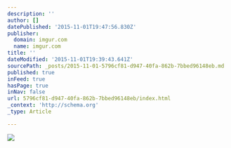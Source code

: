 ```yaml
---
description: ''
author: []
datePublished: '2015-11-01T19:47:56.830Z'
publisher:
  domain: imgur.com
  name: imgur.com
title: ''
dateModified: '2015-11-01T19:39:43.641Z'
sourcePath: _posts/2015-11-01-5796cf81-d947-40fa-862b-7bbed96148eb.md
published: true
inFeed: true
hasPage: true
inNav: false
url: 5796cf81-d947-40fa-862b-7bbed96148eb/index.html
_context: 'http://schema.org'
_type: Article

---
```

![](http://i.imgur.com/1vxBdPi.jpg)